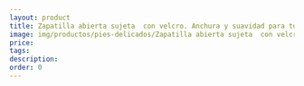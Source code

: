 ```yaml
---
layout: product
title: Zapatilla abierta sujeta  con velcro. Anchura y suavidad para tus pies
image: img/productos/pies-delicados/Zapatilla abierta sujeta  con velcro. Anchura y suavidad para tus pies.webp
price: 
tags: 
description: 
order: 0
---
```

